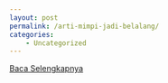 ```yaml
---
layout: post
permalink: /arti-mimpi-jadi-belalang/
categories:
    - Uncategorized
---
```


[Baca Selengkapnya](/07)